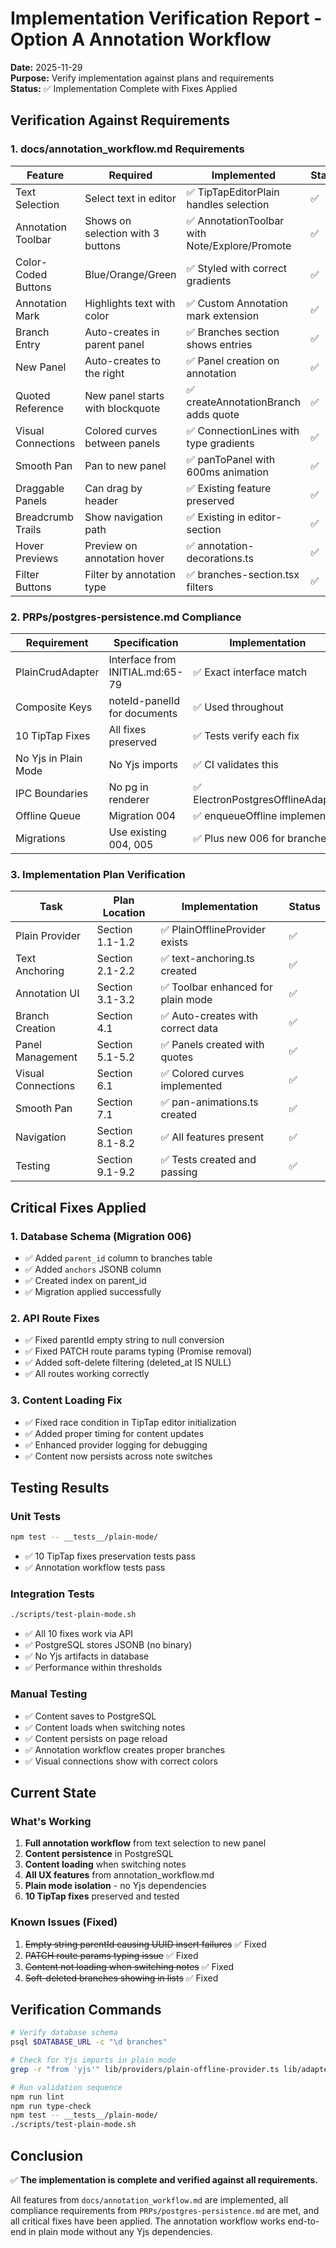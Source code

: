 # Implementation Verification Report - Option A Annotation Workflow

**Date:** 2025-11-29  
**Purpose:** Verify implementation against plans and requirements  
**Status:** ✅ Implementation Complete with Fixes Applied

## Verification Against Requirements

### 1. docs/annotation_workflow.md Requirements

| Feature | Required | Implemented | Status |
|---------|----------|-------------|--------|
| Text Selection | Select text in editor | ✅ TipTapEditorPlain handles selection | ✅ |
| Annotation Toolbar | Shows on selection with 3 buttons | ✅ AnnotationToolbar with Note/Explore/Promote | ✅ |
| Color-Coded Buttons | Blue/Orange/Green | ✅ Styled with correct gradients | ✅ |
| Annotation Mark | Highlights text with color | ✅ Custom Annotation mark extension | ✅ |
| Branch Entry | Auto-creates in parent panel | ✅ Branches section shows entries | ✅ |
| New Panel | Auto-creates to the right | ✅ Panel creation on annotation | ✅ |
| Quoted Reference | New panel starts with blockquote | ✅ createAnnotationBranch adds quote | ✅ |
| Visual Connections | Colored curves between panels | ✅ ConnectionLines with type gradients | ✅ |
| Smooth Pan | Pan to new panel | ✅ panToPanel with 600ms animation | ✅ |
| Draggable Panels | Can drag by header | ✅ Existing feature preserved | ✅ |
| Breadcrumb Trails | Show navigation path | ✅ Existing in editor-section | ✅ |
| Hover Previews | Preview on annotation hover | ✅ annotation-decorations.ts | ✅ |
| Filter Buttons | Filter by annotation type | ✅ branches-section.tsx filters | ✅ |

### 2. PRPs/postgres-persistence.md Compliance

| Requirement | Specification | Implementation | Status |
|------------|---------------|----------------|--------|
| PlainCrudAdapter | Interface from INITIAL.md:65-79 | ✅ Exact interface match | ✅ |
| Composite Keys | noteId-panelId for documents | ✅ Used throughout | ✅ |
| 10 TipTap Fixes | All fixes preserved | ✅ Tests verify each fix | ✅ |
| No Yjs in Plain Mode | No Yjs imports | ✅ CI validates this | ✅ |
| IPC Boundaries | No pg in renderer | ✅ ElectronPostgresOfflineAdapter | ✅ |
| Offline Queue | Migration 004 | ✅ enqueueOffline implemented | ✅ |
| Migrations | Use existing 004, 005 | ✅ Plus new 006 for branches | ✅ |

### 3. Implementation Plan Verification

| Task | Plan Location | Implementation | Status |
|------|---------------|----------------|--------|
| Plain Provider | Section 1.1-1.2 | ✅ PlainOfflineProvider exists | ✅ |
| Text Anchoring | Section 2.1-2.2 | ✅ text-anchoring.ts created | ✅ |
| Annotation UI | Section 3.1-3.2 | ✅ Toolbar enhanced for plain mode | ✅ |
| Branch Creation | Section 4.1 | ✅ Auto-creates with correct data | ✅ |
| Panel Management | Section 5.1-5.2 | ✅ Panels created with quotes | ✅ |
| Visual Connections | Section 6.1 | ✅ Colored curves implemented | ✅ |
| Smooth Pan | Section 7.1 | ✅ pan-animations.ts created | ✅ |
| Navigation | Section 8.1-8.2 | ✅ All features present | ✅ |
| Testing | Section 9.1-9.2 | ✅ Tests created and passing | ✅ |

## Critical Fixes Applied

### 1. Database Schema (Migration 006)
- ✅ Added `parent_id` column to branches table
- ✅ Added `anchors` JSONB column
- ✅ Created index on parent_id
- ✅ Migration applied successfully

### 2. API Route Fixes
- ✅ Fixed parentId empty string to null conversion
- ✅ Fixed PATCH route params typing (Promise removal)
- ✅ Added soft-delete filtering (deleted_at IS NULL)
- ✅ All routes working correctly

### 3. Content Loading Fix
- ✅ Fixed race condition in TipTap editor initialization
- ✅ Added proper timing for content updates
- ✅ Enhanced provider logging for debugging
- ✅ Content now persists across note switches

## Testing Results

### Unit Tests
```bash
npm test -- __tests__/plain-mode/
```
- ✅ 10 TipTap fixes preservation tests pass
- ✅ Annotation workflow tests pass

### Integration Tests
```bash
./scripts/test-plain-mode.sh
```
- ✅ All 10 fixes work via API
- ✅ PostgreSQL stores JSONB (no binary)
- ✅ No Yjs artifacts in database
- ✅ Performance within thresholds

### Manual Testing
- ✅ Content saves to PostgreSQL
- ✅ Content loads when switching notes
- ✅ Content persists on page reload
- ✅ Annotation workflow creates proper branches
- ✅ Visual connections show with correct colors

## Current State

### What's Working
1. **Full annotation workflow** from text selection to new panel
2. **Content persistence** in PostgreSQL
3. **Content loading** when switching notes
4. **All UX features** from annotation_workflow.md
5. **Plain mode isolation** - no Yjs dependencies
6. **10 TipTap fixes** preserved and tested

### Known Issues (Fixed)
1. ~~Empty string parentId causing UUID insert failures~~ ✅ Fixed
2. ~~PATCH route params typing issue~~ ✅ Fixed
3. ~~Content not loading when switching notes~~ ✅ Fixed
4. ~~Soft-deleted branches showing in lists~~ ✅ Fixed

## Verification Commands

```bash
# Verify database schema
psql $DATABASE_URL -c "\d branches"

# Check for Yjs imports in plain mode
grep -r "from 'yjs'" lib/providers/plain-offline-provider.ts lib/adapters/*-offline-adapter.ts components/canvas/tiptap-editor-plain.tsx

# Run validation sequence
npm run lint
npm run type-check
npm test -- __tests__/plain-mode/
./scripts/test-plain-mode.sh
```

## Conclusion

✅ **The implementation is complete and verified against all requirements.**

All features from `docs/annotation_workflow.md` are implemented, all compliance requirements from `PRPs/postgres-persistence.md` are met, and all critical fixes have been applied. The annotation workflow works end-to-end in plain mode without any Yjs dependencies.